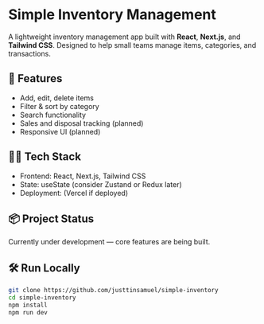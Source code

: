 # Simple Inventory Management

A lightweight inventory management app built with **React**, **Next.js**, and **Tailwind CSS**. Designed to help small teams manage items, categories, and transactions.

## 🚀 Features
- Add, edit, delete items
- Filter & sort by category
- Search functionality
- Sales and disposal tracking (planned)
- Responsive UI (planned)

## 🧑‍💻 Tech Stack
- Frontend: React, Next.js, Tailwind CSS
- State: useState (consider Zustand or Redux later)
- Deployment: (Vercel if deployed)

## 📦 Project Status
Currently under development — core features are being built.

## 🛠️ Run Locally
```bash
git clone https://github.com/justtinsamuel/simple-inventory
cd simple-inventory
npm install
npm run dev
